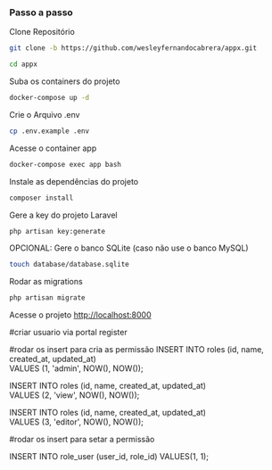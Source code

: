 ### Passo a passo
Clone Repositório
```sh
git clone -b https://github.com/wesleyfernandocabrera/appx.git 
```
```sh
cd appx
```

Suba os containers do projeto
```sh
docker-compose up -d
```


Crie o Arquivo .env
```sh
cp .env.example .env
```

Acesse o container app
```sh
docker-compose exec app bash
```


Instale as dependências do projeto
```sh
composer install
```

Gere a key do projeto Laravel
```sh
php artisan key:generate
```

OPCIONAL: Gere o banco SQLite (caso não use o banco MySQL)
```sh
touch database/database.sqlite
```

Rodar as migrations
```sh
php artisan migrate
```

Acesse o projeto
[http://localhost:8000](http://localhost:8000)



#criar usuario via portal register

#rodar os insert para cria as permissão
INSERT INTO roles (id, name, created_at, updated_at)  
VALUES (1, 'admin', NOW(), NOW());


INSERT INTO roles (id, name, created_at, updated_at)  
VALUES (2, 'view', NOW(), NOW());

INSERT INTO roles (id, name, created_at, updated_at)  
VALUES (3, 'editor', NOW(), NOW());



#rodar os insert para setar a permissão

INSERT INTO role_user
(user_id, role_id)
VALUES(1, 1);
